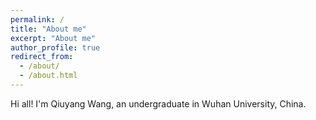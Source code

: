 ```yaml
---
permalink: /
title: "About me"
excerpt: "About me"
author_profile: true
redirect_from: 
  - /about/
  - /about.html
---
```


Hi all! I'm Qiuyang Wang, an undergraduate in Wuhan University, China.
